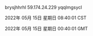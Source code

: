 brysjhhrhl 59.174.24.229 yqqlmgsycl

2022年 05月 15日 星期日 08:40:01 CST

2022年 05月 15日 星期日 00:40:01 GMT
